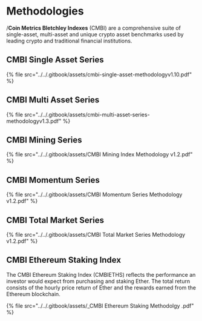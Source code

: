 # Methodologies

/**Coin Metrics Bletchley Indexes** (CMBI) are a comprehensive suite of single-asset, multi-asset and unique crypto asset benchmarks used by leading crypto and traditional financial institutions.&#x20;

## CMBI Single Asset Series

{% file src="../../.gitbook/assets/cmbi-single-asset-methodologyv1.10.pdf" %}

## CMBI Multi Asset Series

{% file src="../../.gitbook/assets/cmbi-multi-asset-series-methodologyv1.3.pdf" %}

## CMBI Mining Series

{% file src="../../.gitbook/assets/CMBI Mining Index Methodology v1.2.pdf" %}

## CMBI Momentum Series

{% file src="../../.gitbook/assets/CMBI Momentum Series Methodology v1.2.pdf" %}

## CMBI Total Market Series

{% file src="../../.gitbook/assets/CMBI Total Market Series Methodology v1.2.pdf" %}

## CMBI Ethereum Staking Index

The CMBI Ethereum Staking Index (CMBIETHS) reflects the performance an investor would expect from purchasing and staking Ether. The total return consists of the hourly price return of Ether and the rewards earned from the Ethereum blockchain.



{% file src="../../.gitbook/assets/_CMBI Ethereum Staking Methodolgy .pdf" %}
